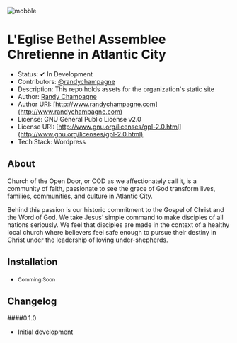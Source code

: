 ![mobble](http://cloud.scott.ee/images/mobble.png)

# L'Eglise Bethel Assemblee Chretienne in Atlantic City

* Status: ✔ In Development
* Contributors: [@randychampagne](http://twitter.com/randychampagne)
* Description: This repo holds assets for the organization's static site
* Author: [Randy Champagne](http://www.randychampagne.com)
* Author URI: [http://www.randychampagne.com](http://www.randychampagne.com)
* License: GNU General Public License v2.0
* License URI: [http://www.gnu.org/licenses/gpl-2.0.html](http://www.gnu.org/licenses/gpl-2.0.html)
* Tech Stack: Wordpress

## About

Church of the Open Door, or COD as we affectionately call it, is a community of faith, passionate to see the grace of God transform lives, families, communities, and culture in Atlantic City.

Behind this passion is our historic commitment to the Gospel of Christ and the Word of God. We take Jesus’ simple command to make disciples of all nations seriously. We feel that disciples are made in the context of a healthy local church where believers feel safe enough to pursue their destiny in Christ under the leadership of loving under-shepherds.


## Installation


* <small>Comming Soon</small>



## Changelog

####0.1.0
* Initial development